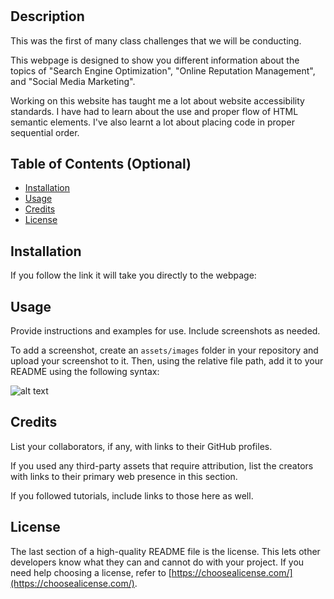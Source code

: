 # <Challenge-One>

## Description

This was the first of many class challenges that we will be conducting.

This webpage is designed to show you different information about the topics of "Search Engine Optimization", 
"Online Reputation Management", and "Social Media Marketing".

Working on this website has taught me a lot about website accessibility standards. I have had to learn about the use and proper flow of HTML semantic elements. I've also learnt a lot about placing code in proper sequential order.

## Table of Contents (Optional)

- [Installation](#installation)
- [Usage](#usage)
- [Credits](#credits)
- [License](#license)

## Installation

If you follow the link it will take you directly to the webpage:
<a href="https://poochmagunder.github.io/Challenge-One/"></a>


## Usage

Provide instructions and examples for use. Include screenshots as needed.

To add a screenshot, create an `assets/images` folder in your repository and upload your screenshot to it. Then, using the relative file path, add it to your README using the following syntax:

![alt text](assets/images/screenshot.png)

## Credits

List your collaborators, if any, with links to their GitHub profiles.

If you used any third-party assets that require attribution, list the creators with links to their primary web presence in this section.

If you followed tutorials, include links to those here as well.

## License

The last section of a high-quality README file is the license. This lets other developers know what they can and cannot do with your project. If you need help choosing a license, refer to [https://choosealicense.com/](https://choosealicense.com/).
